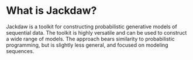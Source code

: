 # What is Jackdaw?

Jackdaw is a toolkit for constructing probabilistic generative models of sequential data.
The toolkit is highly versatile and can be used to construct a wide range of models.
The approach bears similarity to probabilistic programming, but is slightly less general, and focused on modeling sequences.

# 
